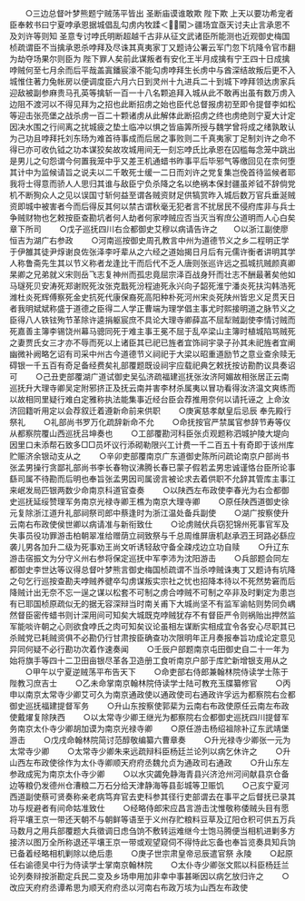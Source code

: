 <!-- { "loadSidebar": true } -->
　　○三边总督叶梦熊题宁贼荡平皆出  圣断庙谟谁敢欺  陛下欺  上天以要功希宠者臣奉敕书曰宁夏哱承恩据城倡乱勾虏内牧蹂＜閵＞疆场宜亟天讨夫止言承恩不及刘许等则知  圣意专讨哱氏明断超越千古非从征文武诸臣所能测也近观御史梅国桢疏谓臣不当擒承恩杀哱拜及尽诛其真夷家丁又题诗公署云军门忽下坑降令官市翻为劫夺场果尔则臣为  陛下罪人矣前此谋叛者有安化王半月成擒有宁王四十日成擒哱贼何至七月余而后平哉盖寘鐇宸濠不能勾虏哱拜生长虏中与酋深结故叛后更不入城惟住著力兔帐房以便调度臣六月六日到灵州十九进兵二十到城下哱拜领达虏家兵迎敌被副参麻贵马孔英等擒斩一百一十八名颗追拜入城从此不敢再出虽有数万虏入边阻不渡河以不得见拜为之招也此断招虏之始也臣代总督报虏初至即令提督李如松等迎击张亮堡之战杀虏一百二十颗诸虏从此解体此断招虏之终也虏绝则宁夏大计定因决水围之行间离之扰城疲之垫土临冲以惧之皆庙筭所授与魏学曾将成之绪孰敢认为己功且哱拜托刘东旸为难首待事成而后居之事败则二千真夷家丁足制刘许之命不得已亦可收仇钺之功本谋狡矣故攻城用间无一刻忘哱氏比承恩在囚槛每念笼中跳出是男儿之句怨谓今何置我笼中乎又差王机通蜡书昨事平后毕邪气等缴回见在柰何堕其计中为监候请旨之说夫以二千敢死士缓一二日而刘许之党复集岂俛首待监候者耶我将士得意而骄人人思归其谁与敌臣宁负杀降之名以绝祸本保封疆虽斧钺不辞倘党机不断狥众人之见以误国寸斩何益至谓各贼资财足供犒赏昨入城后数万官兵垂涎贼资即城中被害者今而后得反其何以禁古谓秋毫无犯者言不扰居民不侵府库非与兵士争贼财物也乞敕按臣查勘坑者何人劫者何家哱贼应否当灭当宥庶公道明而人心白矣章下所司
　　○戊子巡抚四川右佥都御史艾穆以病请告许之　　○以浙江副使廖恒吉为湖广右参政
　　○河南巡按御史周孔教言中州为道德节义之乡二程明正学于伊雒其徒尹焞谢良佐张泽李吁辈从之六经之道始揭日月后有元儒许衡者讲明其学人称鲁斋先生其以节义称者龙逢比干而后代不乏人唐则张巡许远之孤城抗贼颜真卿杲卿之兄弟就义宋则岳飞志复神州而孤忠竟屈宗泽百战身歼而壮志不酬最著矣他如马璲死贝安涛死郑谢贶死汝张克戬死汾程迪死永兴向子韶死淮宁潘炎死扶沟韩浩死潍杜炎死辉傅察死金史抗死代康保裔死高阳种朴死河州宋炎死陕州皆忠义足贯天日者我明斌斌称盛于道德之臣得二人学正曹端为理学倡主事尤时熙接明道之脉节义之臣得八人铁铉殉节革除许逵捐躯宸庶不具论大理寺卿薛嵓不屈犁贼副使李情讨贼而死嘉善主簿李锡饶州幕马骢同死于难主事王冕不屈于乱卒梁山主簿时植城陷骂贼死之妻贾氏女三才亦不辱而死以上诸臣其已祀已旌者宜饰祠宇录子孙其未祀旌者宜阐幽微补阙略乞诏有司采中州古今道德节义祠祀于大梁以昭重道励节之意业查余赎无碍银一千五百有奇足备经费矣礼部覆题既设祠宇应载祀典乞敕抚按访勘酌议具奏诏可
　　○己丑吏部覆湖广道试御史吴弘济疏福建巡抚张汝济阿媚故相张居正云南巡抚升大理寺卿吴定附邪挤正及抚云南并害李材杀属夷以冒功看得汝济温文爽练而以故相同里疑行难白定雅称执法能集事近经台臣会荐推用奈何以请托诬之  上命汝济回籍听用定以会荐叙迁着遵新命前来供职
　　○庚寅慈孝献皇后忌辰  奉先殿行祭礼
　　○礼部尚书罗万化疏辞新命不允
　　○命抚按官严禁属官参辞节寿等仪从都察院覆山西巡抚吕坤奏也
　　○工部覆勘河科臣张贞观题称泗城护陵大堤向因里口未添帮石致多□□员坏议行添砌勒限兴工计费一千二百五十有奇即于该州库贮赈济余银动支从之
　　○辛卯吏部覆南京广东道御史陈所问疏论南京户部尚书张孟男操行贪鄙礼部尚书李长春物议沸腾长春已蒙子假若孟男忠诚谨恪台臣所论事繇司属不待勘而后明也奉旨张孟男因司属谤言被论求去着供职不允辞其管库主事江来岷发局匹银两数少命南京科道官查奏
　　○以陕西左布政使李春光为右佥都御史巡抚延绥赞理军务南京光禄寺卿王樵为南京大理寺卿
　　○原任陕西道御史徐元复除浙江道升礼部祠祭司郎中蔡逢时为浙江温处备兵副使
　　○湖广按察使升云南右布政使侯世卿以病请准与新衔致仕
　　○论虏贼伏兵窃犯锦州死事官军及失事员役功罪游击柏朝翠准给赠荫立祠致祭与千总周维屏唐机赵承泗王珂路必繇应袭儿男各加升二级为死事劝王尚文听诱轻敌守备全疎戍边立功自赎
　　○升辽东游击宿振文为分守义州右参将保定巡抚中军李沛为沈阳游击
　　○兵部题会同左都御史李世达等议得总督叶梦熊言御史梅国桢疏谓不当杀哱贼诛夷丁又题诗有坑降之句乞行巡按查勘夫哱贼养徤卒勾虏谋叛实宗社之忧也招降本待以不死然势窘而后降贼计出无奈不忘一逞之谋以松套不可制之虏合哱贼不可制之卒非及时剿定为患岂有已耶国桢原疏似无的据无容深辩当时南关甫下大城尚坚不有监军谕帖则势同负嵎然督臣密传蜡书则计深用间可知矣大城既克哱贼犹存不有督臣严令则祸贻出押然监军能啖许朝之心则欲食哱氏之肉可知矣议论虽相左谋断实相成宜令各安心尽职其已杀贼党已耗贼资俱不必勘仍行甘肃按臣确查功次限明年正月奏报奉旨功成论定意见异同何疑不必行勘功次着作速奏闻
　　○壬辰户部题南京屯田御史自二十一年为始将旗手等四十二卫田亩银尽革各卫造册工食听南京户部于库贮新增银支用从之
　　○甲午以宁夏逆贼荡平布告天下
　　○命吏部右侍郎兼翰林院侍读学士陈于陛教习庶吉士
　　○乙未命掌南京翰林院侍读学士陆可教充玉牒纂修官
　　○丙申以南京太常寺少卿艾可久为南京通政使以通政使司右通政许孚远为都察院右佥都御史巡抚福建提督军务
　　○升山东按察使郭棐为云南右布政使原任云南左布政使戴燿复除陕西
　　○以太常寺少卿王继光为都察院右佥都御史巡抚四川提督军务南京太仆寺少卿胡加谟为南京光禄寺卿
　　○原任游击杨绍祖除补辽东武靖堡游击
　　○戊戌命翰林院简讨范醇敬编纂六曹章奏
　　○升光禄寺少卿张一元为太常寺少卿
　　○太常寺少卿朱来远疏辩科臣杨廷兰论列以病乞休许之
　　○升山西左布政使徐作为太仆寺卿顺天府府丞魏允贞为通政司右通政
　　○升山东左参政成宪为南京太仆寺少卿
　　○以水灾蠲免静海青县兴济沧州河间献县京仓备边等粮仍发德州仓漕粮二万石分给天津静海等县彭城等卫赈饥
　　○己亥宁夏河西道副使蔡可贤奏称亲老病笃弃官去吏科参其径行吏部谓去在事平之后督抚已录其功与规避者有间命姑准致仕
　　○经略侍郎宋应昌言游击沈惟敬称倭贼头目有愿将平壤王京一带还天朝不与朝鲜等语至于义州存贮粮料豆草及辽阳仓积可供五万兵马数月之用兵部覆题大兵徵调日虑刍饷不敷转运难继今士饱马腾便当相机进剿多方接济以图万全所称退还平壤王京一带或观望窥伺不得恃此忘备也奉旨览奏具知兵饷已备着经略相机剿除以绝后患
　　○庚子世宗肃皇帝忌辰遣官祭  永陵
　　○起原任右谕德吴中行为侍读学士掌南京翰林院
　　○太仆寺少卿张文熙以科臣杨廷兰论列奏辩按浙勘定兵民二变及乡场申用加非幸中事甚晰因以病乞放归许之
　　○改应天府府丞谭希思为顺天府府丞以河南右布政万垓为山西左布政使
